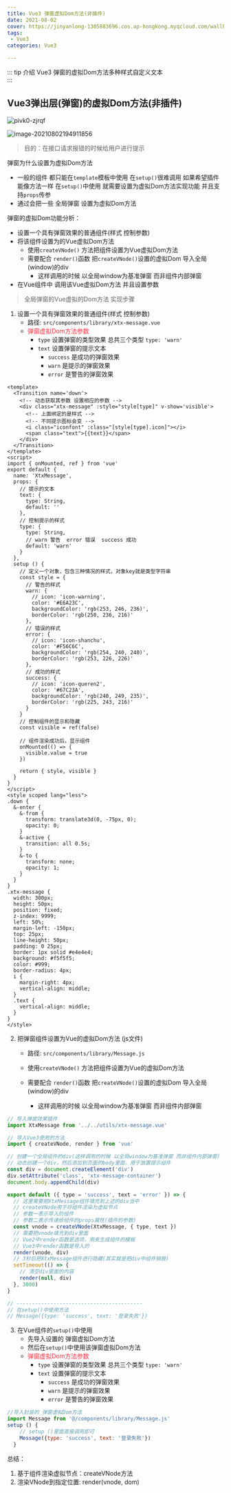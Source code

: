 ```yaml
---
title: Vue3 弹窗虚拟Dom方法(非插件)
date: 2021-08-02
cover: https://jinyanlong-1305883696.cos.ap-hongkong.myqcloud.com/wallhaven-q23ypl.jpg
tags:
 - Vue3
categories: Vue3

---
```


::: tip 介绍
Vue3 弹窗的虚拟Dom方法多种样式自定义文本<br>
:::

<!-- more -->

## Vue3弹出层(弹窗)的虚拟Dom方法(非插件)

![pivk0-zjrqf](https://jinyanlong-1305883696.cos.ap-hongkong.myqcloud.com/pivk0-zjrqf.gif)

![image-20210802194911856](https://jinyanlong-1305883696.cos.ap-hongkong.myqcloud.com/image-20210802194911856.png)

> 目的：在接口请求报错的时候给用户进行提示

弹窗为什么设置为虚拟Dom方法

* 一般的组件 都只能在`template`模板中使用 在`setup()`很难调用 如果希望插件能像方法一样 在`setup()`中使用 就需要设置为虚拟Dom方法实现功能 并且支持`props`传参
* 通过会把一些 全局弹窗 设置为虚拟Dom方法

弹窗的虚拟Dom功能分析：

- 设置一个具有弹窗效果的普通组件(样式 控制参数)
- 将该组件设置为的Vue虚拟Dom方法
  - 使用`createVNode()` 方法把组件设置为Vue虚拟Dom方法
  - 需要配合 `render()`函数 把`createVNode()`设置的虚拟Dom 导入全局(window)的div 
    - 这样调用的时候 以全局window为基准弹窗 而非组件内部弹窗
- 在Vue组件中 调用该Vue虚拟Dom方法 并且设置参数

> 全局弹窗的Vue虚拟的Dom方法 实现步骤

1. 设置一个具有弹窗效果的普通组件(样式 控制参数)
   * 路径: `src/components/library/xtx-message.vue`
   * <font color =#ff3040>弹窗虚拟Dom方法参数</font>
     * `type` 设置弹窗的类型效果 总共三个类型 `type: 'warn'`
     * `text` 设置弹窗的提示文本
       * `success` 是成功的弹窗效果
       * `warn` 是提示的弹窗效果
       * `error` 是警告的弹窗效果

```vue
<template>
  <Transition name='down'>
    <!-- 动态获取其参数 设置相应的参数 -->
    <div class="xtx-message" :style="style[type]" v-show='visible'>
      <!-- 上面绑定的是样式 -->
      <!-- 不同提示图标会变 -->
      <i class="iconfont" :class="[style[type].icon]"></i>
      <span class="text">{{text}}</span>
    </div>
  </Transition>
</template>
<script>
import { onMounted, ref } from 'vue'
export default {
  name: 'XtxMessage',
  props: {
    // 提示的文本
    text: {
      type: String,
      default: ''
    },
    // 控制提示的样式
    type: {
      type: String,
      // warn 警告  error 错误  success 成功
      default: 'warn'
    }
  },
  setup () {
    // 定义一个对象，包含三种情况的样式，对象key就是类型字符串
    const style = {
      // 警告的样式
      warn: {
        // icon: 'icon-warning',
        color: '#E6A23C',
        backgroundColor: 'rgb(253, 246, 236)',
        borderColor: 'rgb(250, 236, 216)'
      },
      // 错误的样式
      error: {
        // icon: 'icon-shanchu',
        color: '#F56C6C',
        backgroundColor: 'rgb(254, 240, 240)',
        borderColor: 'rgb(253, 226, 226)'
      },
      // 成功的样式
      success: {
        // icon: 'icon-queren2',
        color: '#67C23A',
        backgroundColor: 'rgb(240, 249, 235)',
        borderColor: 'rgb(225, 243, 216)'
      }
    }
    // 控制组件的显示和隐藏
    const visible = ref(false)

    // 组件渲染成功后，显示组件
    onMounted(() => {
      visible.value = true
    })

    return { style, visible }
  }
}
</script>
<style scoped lang="less">
.down {
  &-enter {
    &-from {
      transform: translate3d(0, -75px, 0);
      opacity: 0;
    }
    &-active {
      transition: all 0.5s;
    }
    &-to {
      transform: none;
      opacity: 1;
    }
  }
}
.xtx-message {
  width: 300px;
  height: 50px;
  position: fixed;
  z-index: 9999;
  left: 50%;
  margin-left: -150px;
  top: 25px;
  line-height: 50px;
  padding: 0 25px;
  border: 1px solid #e4e4e4;
  background: #f5f5f5;
  color: #999;
  border-radius: 4px;
  i {
    margin-right: 4px;
    vertical-align: middle;
  }
  .text {
    vertical-align: middle;
  }
}
</style>

```

2. 把弹窗组件设置为Vue的虚拟Dom方法 (js文件)

   * 路径: `src/components/library/Message.js`

   * 使用`createVNode()` 方法把组件设置为Vue的虚拟Dom方法
   * 需要配合 `render()`函数 把`createVNode()`设置的虚拟Dom 导入全局(window)的div 
     * 这样调用的时候 以全局window为基准弹窗 而非组件内部弹窗

```js
// 导入弹窗效果插件
import XtxMessage from '../../utils/xtx-message.vue'

// 导入Vue3使用的方法
import { createVNode, render } from 'vue'

// 创建一个全局组件的div(这样调用的时候 以全局window为基准弹窗 而非组件内部弹窗)
// 动态创建一个div，然后添加到页面的body里面，用于放置提示组件
const div = document.createElement('div')
div.setAttribute('class', 'xtx-message-container')
document.body.appendChild(div)

export default ({ type = 'success', text = 'error' }) => {
  // 这里需要把XtxMessage组件填充到上述的div当中
  // createVNode用于将组件渲染为虚拟节点
  // 参数一表示导入的组件
  // 参数二表示传递给组件的props属性(插件的参数)
  const vnode = createVNode(XtxMessage, { type, text })
  // 需要把vnode填充到div里面
  // Vue2中render函数是选项，用来生成组件的模板
  // Vue3中render函数是导入的
  render(vnode, div)
  // 3秒后把XtxMessage组件进行隐藏(其实就是把div中组件销毁)
  setTimeout(() => {
    // 清空div里面的内容
    render(null, div)
  }, 3000)
}

// -----------------------------------------
// 在setup()中使用方法
// Message({type: 'success', text: '登录失败'})

```

3. 在Vue组件的`setup()`中使用
   * 先导入设置的 弹窗虚拟Dom方法
   * 然后在`setup()`中使用该弹窗虚拟Dom方法
   * <font color =#ff3040>弹窗虚拟Dom方法参数</font>
     * `type` 设置弹窗的类型效果 总共三个类型 `type: 'warn'`
     * `text` 设置弹窗的提示文本
       * `success` 是成功的弹窗效果
       * `warn` 是提示的弹窗效果
       * `error` 是警告的弹窗效果

```js
//导入封装的 弹窗虚拟Dom方法
import Message from '@/components/library/Message.js'
setup () {
  	// setup ()里面直接调用即可
  	Message({type: 'success', text: '登录失败'})
  }
```

总结：

1. 基于组件渲染虚拟节点：createVNode方法
2. 渲染VNode到指定位置:  render(vnode, dom)

